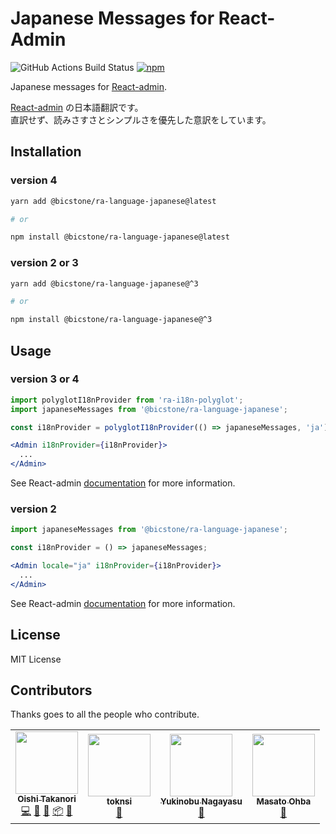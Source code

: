 # Japanese Messages for React-Admin

![GitHub Actions Build Status](https://github.com/bicstone/ra-language-japanese/workflows/Node.js%20CI/badge.svg) [![npm](https://img.shields.io/npm/dm/@bicstone/ra-language-japanese.svg?&logo=npm)](https://www.npmjs.com/package/@bicstone/ra-language-japanese)

Japanese messages for [React-admin](https://github.com/marmelab/react-admin).

[React-admin](https://github.com/marmelab/react-admin) の日本語翻訳です。  
直訳せず、読みさすさとシンプルさを優先した意訳をしています。

## Installation

### version 4

```sh
yarn add @bicstone/ra-language-japanese@latest

# or

npm install @bicstone/ra-language-japanese@latest
```

### version 2 or 3

```sh
yarn add @bicstone/ra-language-japanese@^3

# or

npm install @bicstone/ra-language-japanese@^3
```

## Usage

### version 3 or 4

```jsx
import polyglotI18nProvider from 'ra-i18n-polyglot';
import japaneseMessages from '@bicstone/ra-language-japanese';

const i18nProvider = polyglotI18nProvider(() => japaneseMessages, 'ja');

<Admin i18nProvider={i18nProvider}>
  ...
</Admin>
```

See React-admin [documentation](https://marmelab.com/react-admin/Translation.html) for more information.

### version 2

```jsx
import japaneseMessages from '@bicstone/ra-language-japanese';

const i18nProvider = () => japaneseMessages;

<Admin locale="ja" i18nProvider={i18nProvider}>
  ...
</Admin>
```

See React-admin [documentation](https://marmelab.com/react-admin/doc/2.9/Translation.html) for more information.

## License

MIT License

## Contributors

Thanks goes to all the people who contribute.

<!-- ALL-CONTRIBUTORS-LIST:START - Do not remove or modify this section -->
<!-- prettier-ignore-start -->
<!-- markdownlint-disable -->
<table>
  <tr>
    <td align="center"><a href="https://bicstone.me/"><img src="https://avatars.githubusercontent.com/u/47806818?v=4?s=100" width="100px;" alt=""/><br /><sub><b>Oishi Takanori</b></sub></a><br /><a href="https://github.com/bicstone/ra-language-japanese/commits?author=bicstone" title="Code">💻</a> <a href="https://github.com/bicstone/ra-language-japanese/commits?author=bicstone" title="Documentation">📖</a> <a href="#maintenance-bicstone" title="Maintenance">🚧</a> <a href="#platform-bicstone" title="Packaging/porting to new platform">📦</a> <a href="https://github.com/bicstone/ra-language-japanese/pulls?q=is%3Apr+reviewed-by%3Abicstone" title="Reviewed Pull Requests">👀</a></td>
    <td align="center"><a href="https://github.com/toknsi"><img src="https://avatars.githubusercontent.com/u/26852981?v=4?s=100" width="100px;" alt=""/><br /><sub><b>toknsi</b></sub></a><br /><a href="https://github.com/bicstone/ra-language-japanese/commits?author=toknsi" title="Documentation">📖</a></td>
    <td align="center"><a href="https://www.yukinobu.jp/tdiary/"><img src="https://avatars.githubusercontent.com/u/5938690?v=4?s=100" width="100px;" alt=""/><br /><sub><b>Yukinobu Nagayasu</b></sub></a><br /><a href="https://github.com/bicstone/ra-language-japanese/commits?author=yukinobu" title="Documentation">📖</a></td>
    <td align="center"><a href="https://ohbarye.github.io/"><img src="https://avatars.githubusercontent.com/u/1811616?v=4?s=100" width="100px;" alt=""/><br /><sub><b>Masato Ohba</b></sub></a><br /><a href="#maintenance-ohbarye" title="Maintenance">🚧</a></td>
  </tr>
</table>

<!-- markdownlint-restore -->
<!-- prettier-ignore-end -->

<!-- ALL-CONTRIBUTORS-LIST:END -->

